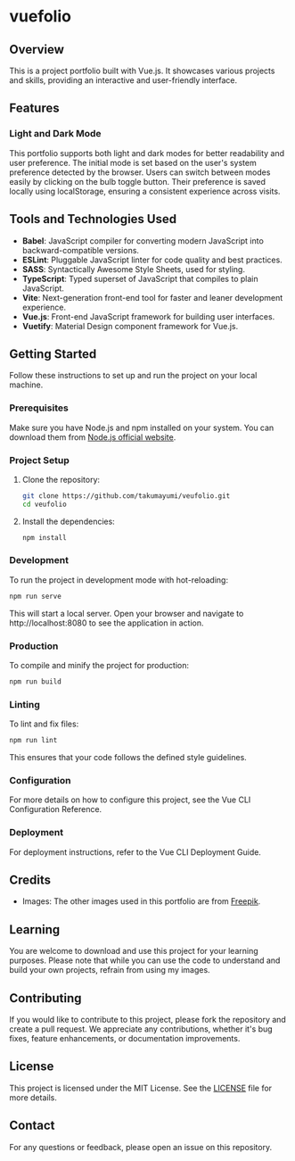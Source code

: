 # vuefolio

## Overview

This is a project portfolio built with Vue.js. It showcases various projects and skills, providing an interactive and user-friendly interface.

## Features

### Light and Dark Mode

This portfolio supports both light and dark modes for better readability and user preference. The initial mode is set based on the user's system preference detected by the browser. Users can switch between modes easily by clicking on the bulb toggle button. Their preference is saved locally using localStorage, ensuring a consistent experience across visits.

## Tools and Technologies Used

- **Babel**: JavaScript compiler for converting modern JavaScript into backward-compatible versions.
- **ESLint**: Pluggable JavaScript linter for code quality and best practices.
- **SASS**: Syntactically Awesome Style Sheets, used for styling.
- **TypeScript**: Typed superset of JavaScript that compiles to plain JavaScript.
- **Vite**: Next-generation front-end tool for faster and leaner development experience.
- **Vue.js**: Front-end JavaScript framework for building user interfaces.
- **Vuetify**: Material Design component framework for Vue.js.

## Getting Started

Follow these instructions to set up and run the project on your local machine.

### Prerequisites

Make sure you have Node.js and npm installed on your system. You can download them from [Node.js official website](https://nodejs.org/).

### Project Setup

1. Clone the repository:
   ```bash
   git clone https://github.com/takumayumi/veufolio.git
   cd veufolio
   ```
2. Install the dependencies:
   ```bash
   npm install
   ```

### Development

To run the project in development mode with hot-reloading:

```bash
npm run serve
```

This will start a local server. Open your browser and navigate to http://localhost:8080 to see the application in action.

### Production

To compile and minify the project for production:

```bash
npm run build
```

### Linting

To lint and fix files:

```bash
npm run lint
```

This ensures that your code follows the defined style guidelines.

### Configuration

For more details on how to configure this project, see the Vue CLI Configuration Reference.

### Deployment

For deployment instructions, refer to the Vue CLI Deployment Guide.

## Credits

- Images: The other images used in this portfolio are from [Freepik](https://www.freepik.com/).

## Learning

You are welcome to download and use this project for your learning purposes. Please note that while you can use the code to understand and build your own projects, refrain from using my images.

## Contributing

If you would like to contribute to this project, please fork the repository and create a pull request. We appreciate any contributions, whether it's bug fixes, feature enhancements, or documentation improvements.

## License

This project is licensed under the MIT License. See the [LICENSE](https://raw.githubusercontent.com/takumayumi/veufolio/main/LICENSE) file for more details.

## Contact

For any questions or feedback, please open an issue on this repository.

